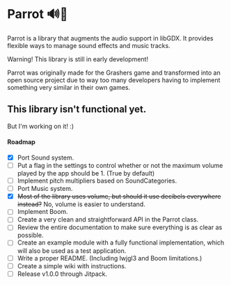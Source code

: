 # Parrot 🔊🦜

Parrot is a library that augments the audio support in libGDX. It provides flexible ways to manage sound effects and music tracks.

Warning! This library is still in early development!

Parrot was originally made for the Grashers game and transformed into an open source project due to way too many developers having to implement something very similar in their own games.

## This library isn't functional yet.

But I'm working on it! :)

#### Roadmap

- [x] Port Sound system.
- [ ] Put a flag in the settings to control whether or not the maximum volume played by the app should be 1. (True by default)
- [ ] Implement pitch multipliers based on SoundCategories.
- [ ] Port Music system.
- [X] ~~Most of the library uses volume, but should it use decibels everywhere instead?~~ No, volume is easier to understand.
- [ ] Implement Boom.
- [ ] Create a very clean and straightforward API in the Parrot class.
- [ ] Review the entire documentation to make sure everything is as clear as possible.
- [ ] Create an example module with a fully functional implementation, which will also be used as a test application.
- [ ] Write a proper README. (Including lwjgl3 and Boom limitations.)
- [ ] Create a simple wiki with instructions.
- [ ] Release v1.0.0 through Jitpack.
